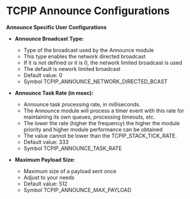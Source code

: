 # TCPIP Announce  Configurations

**Announce Specific User Configurations**


- **Announce Broadcast Type:**
    - Type of the broadcast used by the Announce module
    - This type enables the network directed broadcast
    - If it is not defined or it is 0, the network limited broadcast is used
    - The default is nework limited broadcast
    - Default value: 0
    - Symbol TCPIP_ANNOUNCE_NETWORK_DIRECTED_BCAST



- **Announce Task Rate (in msec):**
    - Announce task processing rate, in milliseconds.
    - The Announce module will process a timer event with this rate for maintaining its own queues, processing timeouts, etc.
    - The lower the rate (higher the frequency) the higher the module priority and higher module performance can be obtained
    - The value cannot be lower than the TCPIP_STACK_TICK_RATE.
    - Default value: 333
    - Symbol TCPIP_ANNOUNCE_TASK_RATE


- **Maximum Payload Size:**
    - Maximum size of a payload sent once
    - Adjust to your needs
    - Default value: 512
    - Symbol TCPIP_ANNOUNCE_MAX_PAYLOAD



